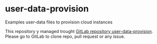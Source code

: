 # user-data-provision

Examples user-data files to provision cloud instances

This repository y managed trought [GitLab repository user-data-provision](https://gitlab.com/pilasguru/user-data-provision). Please go to GitLab to clone repo, pull request or any issue.
